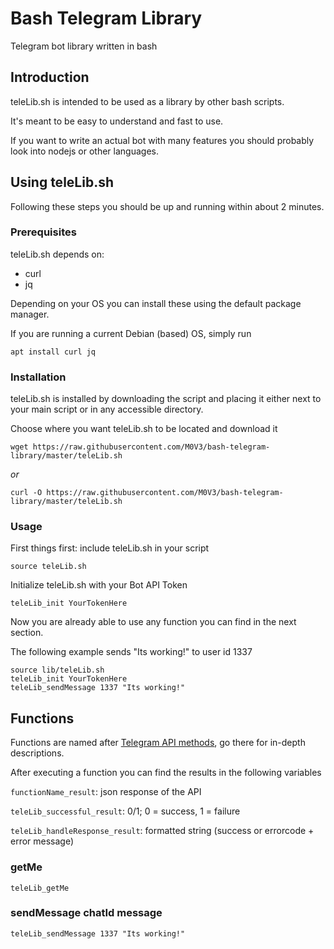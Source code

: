 # Bash Telegram Library
Telegram bot library written in bash
  
  
## Introduction
teleLib.sh is intended to be used as a library by other bash scripts.  

It's meant to be easy to understand and fast to use.  

If you want to write an actual bot with many features you should probably look into nodejs or other languages.
  
  
## Using teleLib.sh
Following these steps you should be up and running within about 2 minutes.

### Prerequisites
teleLib.sh depends on:  
* curl
* jq  


Depending on your OS you can install these using the default package manager.  

If you are running a current Debian (based) OS, simply run

```apt install curl jq```

### Installation
teleLib.sh is installed by downloading the script and placing it either next to your main script or in any accessible directory.

Choose where you want teleLib.sh to be located and download it

```wget https://raw.githubusercontent.com/M0V3/bash-telegram-library/master/teleLib.sh```

*or*

```curl -O https://raw.githubusercontent.com/M0V3/bash-telegram-library/master/teleLib.sh```

### Usage
First things first: include teleLib.sh in your script

```source teleLib.sh```

Initialize teleLib.sh with your Bot API Token

```teleLib_init YourTokenHere```

Now you are already able to use any function you can find in the next section.

The following example sends "Its working!" to user id 1337

```
source lib/teleLib.sh
teleLib_init YourTokenHere
teleLib_sendMessage 1337 "Its working!"
```


## Functions
Functions are named after [Telegram API methods](https://core.telegram.org/bots/api#available-methods), go there for in-depth descriptions.

After executing a function you can find the results in the following variables

```functionName_result```: json response of the API

```teleLib_successful_result```: 0/1; 0 = success, 1 = failure

```teleLib_handleResponse_result```: formatted string (success or errorcode + error message)

### getMe
```teleLib_getMe```

### sendMessage chatId message
```teleLib_sendMessage 1337 "Its working!"```
